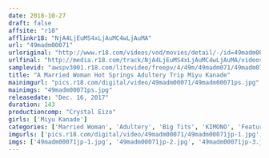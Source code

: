 ```yaml
---
date: 2018-10-27
draft: false
affsite: "r18"
afflinkr18: "NjA4LjEuMS4xLjAuMC4wLjAuMA"
url: "49madm00071"
urloriginal: "http://www.r18.com/videos/vod/movies/detail/-/id=49madm00071"
urlfinal: "http://media.r18.com/track/NjA4LjEuMS4xLjAuMC4wLjAuMA/videos/vod/movies/detail/-/id=49madm00071"
samplevid: "awspv3001.r18.com/litevideo/freepv/4/49m/49madm071/49madm071_dmb_w.mp4"
title: "A Married Woman Hot Springs Adultery Trip Miyu Kanade"
mainimgurl: "pics.r18.com/digital/video/49madm00071/49madm00071ps.jpg"
mainimgs: "49madm00071ps.jpg"
releasedate: "Dec. 16, 2017"
duration: 143
productioncomp: "Crystal Eizo"
girls: ['Miyu Kanade']
categories: ['Married Woman', 'Adultery', 'Big Tits', 'KIMONO', 'Featured Actress', 'Cheating Wife', 'Hot Spring', 'Creampie', 'Vibrator', 'Big Vibrator']
imgurls: ['pics.r18.com/digital/video/49madm00071/49madm00071jp-1.jpg', 'pics.r18.com/digital/video/49madm00071/49madm00071jp-2.jpg', 'pics.r18.com/digital/video/49madm00071/49madm00071jp-3.jpg', 'pics.r18.com/digital/video/49madm00071/49madm00071jp-4.jpg', 'pics.r18.com/digital/video/49madm00071/49madm00071jp-5.jpg', 'pics.r18.com/digital/video/49madm00071/49madm00071jp-6.jpg', 'pics.r18.com/digital/video/49madm00071/49madm00071jp-7.jpg', 'pics.r18.com/digital/video/49madm00071/49madm00071jp-8.jpg', 'pics.r18.com/digital/video/49madm00071/49madm00071jp-9.jpg', 'pics.r18.com/digital/video/49madm00071/49madm00071jp-10.jpg', 'pics.r18.com/digital/video/49madm00071/49madm00071jp-11.jpg', 'pics.r18.com/digital/video/49madm00071/49madm00071jp-12.jpg', 'pics.r18.com/digital/video/49madm00071/49madm00071jp-13.jpg', 'pics.r18.com/digital/video/49madm00071/49madm00071jp-14.jpg', 'pics.r18.com/digital/video/49madm00071/49madm00071jp-15.jpg', 'pics.r18.com/digital/video/49madm00071/49madm00071jp-16.jpg', 'pics.r18.com/digital/video/49madm00071/49madm00071jp-17.jpg', 'pics.r18.com/digital/video/49madm00071/49madm00071jp-18.jpg', 'pics.r18.com/digital/video/49madm00071/49madm00071jp-19.jpg', 'pics.r18.com/digital/video/49madm00071/49madm00071jp-20.jpg']
imgs: ['49madm00071jp-1.jpg', '49madm00071jp-2.jpg', '49madm00071jp-3.jpg', '49madm00071jp-4.jpg', '49madm00071jp-5.jpg', '49madm00071jp-6.jpg', '49madm00071jp-7.jpg', '49madm00071jp-8.jpg', '49madm00071jp-9.jpg', '49madm00071jp-10.jpg', '49madm00071jp-11.jpg', '49madm00071jp-12.jpg', '49madm00071jp-13.jpg', '49madm00071jp-14.jpg', '49madm00071jp-15.jpg', '49madm00071jp-16.jpg', '49madm00071jp-17.jpg', '49madm00071jp-18.jpg', '49madm00071jp-19.jpg', '49madm00071jp-20.jpg']
---
```

